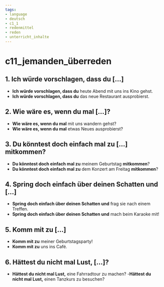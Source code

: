 ```yaml
---
tags:
- language
- deutsch
- c1_1
- redenmittel
- reden
- unterricht_inhalte
---
```


# c11_jemanden_überreden

## 1. __Ich würde vorschlagen, dass du [...]__

- __Ich würde vorschlagen, dass du__ heute Abend mit uns ins Kino gehst.
- __Ich würde vorschlagen, dass du__ das neue Restaurant ausprobierst.

## 2. __Wie wäre es, wenn du mal [...]?__

- __Wie wäre es, wenn du mal__ mit uns wandern gehst?
- __Wie wäre es, wenn du mal__ etwas Neues ausprobierst?

## 3. __Du könntest doch einfach mal zu [...] mitkommen?__

- __Du könntest doch einfach mal zu__ meinem Geburtstag __mitkommen__?
- __Du könntest doch einfach mal zu__ dem Konzert am Freitag __mitkommen__?

## 4. __Spring doch einfach über deinen Schatten und [...]__

- __Spring doch einfach über deinen Schatten und__ frag sie nach einem Treffen.
- __Spring doch einfach über deinen Schatten und__ mach beim Karaoke mit!

## 5. __Komm mit zu [...]__

- __Komm mit zu__ meiner Geburtstagsparty!
- __Komm mit zu__ uns ins Café.

## 6. __Hättest du nicht mal Lust, [...]?__

- __Hättest du nicht mal Lust,__ eine Fahrradtour zu machen?
-__Hättest du nicht mal Lust,__ einen Tanzkurs zu besuchen?
